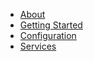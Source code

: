 * [About](/)
* [Getting Started](getting-started.md)
* [Configuration](configuration.md)
* [Services](services.md)
